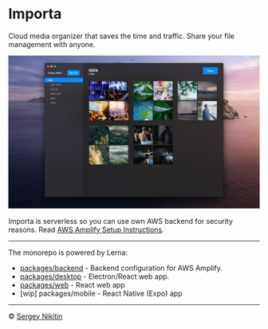 # Importa

Cloud media organizer that saves the time and traffic. Share your file management with anyone.

![](screen.jpg)


Importa is serverless so you can use own AWS backend for security reasons. Read [AWS Amplify Setup Instructions](https://aws-amplify.github.io/docs/).

---

The monorepo is powered by Lerna:
- [packages/backend](packages/backend/) - Backend configuration for AWS Amplify.
- [packages/desktop](packages/web/) - Electron/React web app.
- [packages/web](packages/web/) - React web app
- [wip] packages/mobile -  React Native (Expo) app


--- 
© [Sergey Nikitin](https://nikitin.dev)